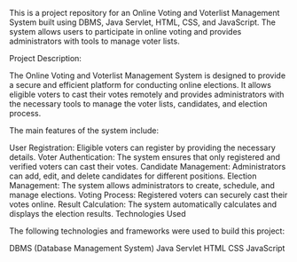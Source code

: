 
This is a project repository for an Online Voting and Voterlist Management System built using DBMS, Java Servlet, HTML, CSS, and JavaScript. The system allows users to participate in online voting and provides administrators with tools to manage voter lists.


Project Description:

The Online Voting and Voterlist Management System is designed to provide a secure and efficient platform for conducting online elections. It allows eligible voters to cast their votes remotely and provides administrators with the necessary tools to manage the voter lists, candidates, and election process.



The main features of the system include:


User Registration: Eligible voters can register by providing the necessary details.
Voter Authentication: The system ensures that only registered and verified voters can cast their votes.
Candidate Management: Administrators can add, edit, and delete candidates for different positions.
Election Management: The system allows administrators to create, schedule, and manage elections.
Voting Process: Registered voters can securely cast their votes online.
Result Calculation: The system automatically calculates and displays the election results.
Technologies Used


The following technologies and frameworks were used to build this project:

DBMS (Database Management System)
Java Servlet
HTML
CSS
JavaScript
